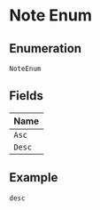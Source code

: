 
# Note Enum

## Enumeration

`NoteEnum`

## Fields

| Name |
|  --- |
| `Asc` |
| `Desc` |

## Example

```
desc
```

